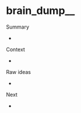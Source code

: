 # brain_dump_<YYYYMMDD>_<slug>

Summary
- <one-line>

Context
- <why now>

Raw ideas
- <unordered list or pasted text>

Next
- <handoff or keep in dump>
